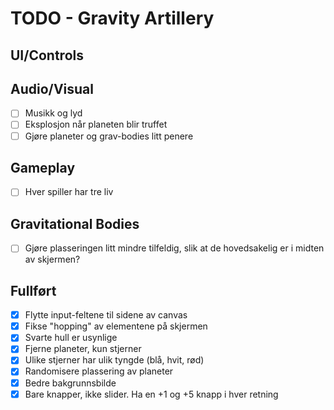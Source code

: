 # TODO - Gravity Artillery

## UI/Controls

## Audio/Visual
- [ ] Musikk og lyd
- [ ] Eksplosjon når planeten blir truffet
- [ ] Gjøre planeter og grav-bodies litt penere

## Gameplay
- [ ] Hver spiller har tre liv

## Gravitational Bodies
- [ ] Gjøre plasseringen litt mindre tilfeldig, slik at de hovedsakelig er i midten av skjermen?

## Fullført
- [X] Flytte input-feltene til sidene av canvas
- [X] Fikse "hopping" av elementene på skjermen
- [X] Svarte hull er usynlige
- [X] Fjerne planeter, kun stjerner
- [X] Ulike stjerner har ulik tyngde (blå, hvit, rød)
- [X] Randomisere plassering av planeter
- [X] Bedre bakgrunnsbilde
- [X] Bare knapper, ikke slider. Ha en +1 og +5 knapp i hver retning
